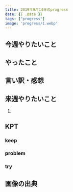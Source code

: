 ```yaml
---
title: 2019年9月14日のprogress
date: {{ .Date }}
tags: ["progress"]
image: 'progress/1.webp'
---
```


<!-- 序文があってもいいかも -->

## 今週やりたいこと
<!-- 実現可能性を考慮して -->

## やったこと
<!-- twitterとか埋め込みながら -->

## 言い訳・感想
<!-- 理由をつけることで解決の緒を見つける -->

## 来週やりたいこと
<!-- 実現可能性を考慮して -->
1. 


## KPT
<!-- やりたいこととやったことの差分を埋めるために必要なこと -->

### keep

### problem

### try

## 画像の出典
